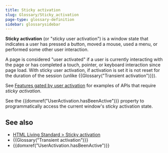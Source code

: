 ```yaml
---
title: Sticky activation
slug: Glossary/Sticky_activation
page-type: glossary-definition
sidebar: glossarysidebar
---
```



**Sticky activation** (or "sticky user activation") is a window state that indicates a user has pressed a button, moved a mouse, used a menu, or performed some other user interaction.

A page is considered "user activated" if a user is currently interacting with the page or has completed a touch, pointer, or keyboard interaction since page load. With sticky user activation, if activation is set it is not reset for the duration of the session (unlike {{Glossary("Transient activation")}}).

See [Features gated by user activation](/en-US/docs/Web/Security/User_activation) for examples of APIs that require _sticky activation_.

See the {{domxref("UserActivation.hasBeenActive")}} property to programmatically access the current window's sticky activation state.

## See also

- [HTML Living Standard > Sticky activation](https://html.spec.whatwg.org/multipage/interaction.html#sticky-activation)
- {{Glossary("Transient activation")}}
- {{domxref("UserActivation.hasBeenActive")}}
